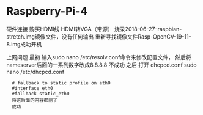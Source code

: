 # Raspberry-Pi-4
硬件连接 购买HDMI线 HDMI转VGA（带源）
烧录2018-06-27-raspbian-stretch.img镜像文件，没有任何输出
重新寻找镜像文件Rasp-OpenCV-19-11-8.img成功开机

上网问题 
最初 输入sudo nano /etc/resolv.conf命令来修改配置文件，
     然后将nameserver后面的一系列数字改成8.8.8.8
     不成功
之后 打开 dhcpcd.conf
      sudo nano /etc/dhcpcd.conf

      # fallback to static profile on eth0
      #interface eth0
      #fallback static_eth0
      将这后面的内容都删了
      成功
